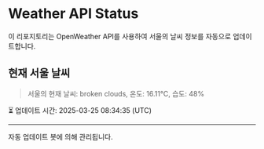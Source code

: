 
# Weather API Status

이 리포지토리는 OpenWeather API를 사용하여 서울의 날씨 정보를 자동으로 업데이트합니다.

## 현재 서울 날씨
> 서울의 현재 날씨: broken clouds, 온도: 16.11°C, 습도: 48%

⏳ 업데이트 시간: 2025-03-25 08:34:35 (UTC)

---
자동 업데이트 봇에 의해 관리됩니다.
